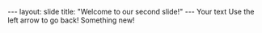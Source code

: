 --- layout: slide
title: "Welcome to our second slide!"
--- Your text 
Use the left arrow to go back!
Something new!
